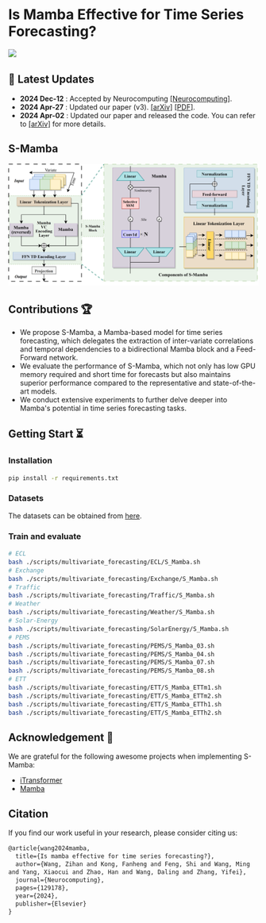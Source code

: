 # Is Mamba Effective for Time Series Forecasting?

<a href='https://arxiv.org/abs/2403.11144'><img src='https://img.shields.io/badge/Paper-Arxiv-red'></a>

## :loudspeaker: Latest Updates
- **2024 Dec-12** : Accepted by Neurocomputing [[Neurocomputing]](https://www.sciencedirect.com/science/article/pii/S0925231224019490).
- **2024 Apr-27** : Updated our paper (v3). [[arXiv]](https://arxiv.org/abs/2403.11144v3) [[PDF]](https://arxiv.org/pdf/2403.11144v3). 
- **2024 Apr-02** : Updated our paper and released the code. You can refer to [[arXiv]](https://arxiv.org/abs/2403.11144) for more details. 

## S-Mamba

![model](assets/S-Mamba.png)

## Contributions :trophy:

- We propose S-Mamba, a Mamba-based model for time series forecasting, which delegates the extraction of inter-variate correlations and temporal dependencies to a bidirectional Mamba block and a Feed-Forward network. 
- We evaluate the performance of S-Mamba, which not only has low GPU memory required and short time for forecasts but also maintains superior performance compared to the representative and state-of-the-art models. 
- We conduct extensive experiments to further delve deeper into Mamba's potential in time series forecasting tasks.

## Getting Start :hourglass_flowing_sand:

### Installation

```bash
pip install -r requirements.txt
```

### Datasets

The datasets can be obtained from [here](https://github.com/wzhwzhwzh0921/S-D-Mamba/releases/download/datasets/S-Mamba_datasets.zip).

### Train and evaluate

```bash
# ECL
bash ./scripts/multivariate_forecasting/ECL/S_Mamba.sh
# Exchange
bash ./scripts/multivariate_forecasting/Exchange/S_Mamba.sh
# Traffic
bash ./scripts/multivariate_forecasting/Traffic/S_Mamba.sh
# Weather
bash ./scripts/multivariate_forecasting/Weather/S_Mamba.sh
# Solar-Energy
bash ./scripts/multivariate_forecasting/SolarEnergy/S_Mamba.sh
# PEMS
bash ./scripts/multivariate_forecasting/PEMS/S_Mamba_03.sh
bash ./scripts/multivariate_forecasting/PEMS/S_Mamba_04.sh
bash ./scripts/multivariate_forecasting/PEMS/S_Mamba_07.sh
bash ./scripts/multivariate_forecasting/PEMS/S_Mamba_08.sh
# ETT
bash ./scripts/multivariate_forecasting/ETT/S_Mamba_ETTm1.sh
bash ./scripts/multivariate_forecasting/ETT/S_Mamba_ETTm2.sh
bash ./scripts/multivariate_forecasting/ETT/S_Mamba_ETTh1.sh
bash ./scripts/multivariate_forecasting/ETT/S_Mamba_ETTh2.sh
```


## Acknowledgement :pray:

We are grateful for the following awesome projects when implementing S-Mamba:

- [iTransformer](https://github.com/thuml/iTransformer)
- [Mamba](https://github.com/state-spaces/mamba)

## Citation  
If you find our work  useful in your research, please consider citing us:
```
@article{wang2024mamba,
  title={Is mamba effective for time series forecasting?},
  author={Wang, Zihan and Kong, Fanheng and Feng, Shi and Wang, Ming and Yang, Xiaocui and Zhao, Han and Wang, Daling and Zhang, Yifei},
  journal={Neurocomputing},
  pages={129178},
  year={2024},
  publisher={Elsevier}
}
```
